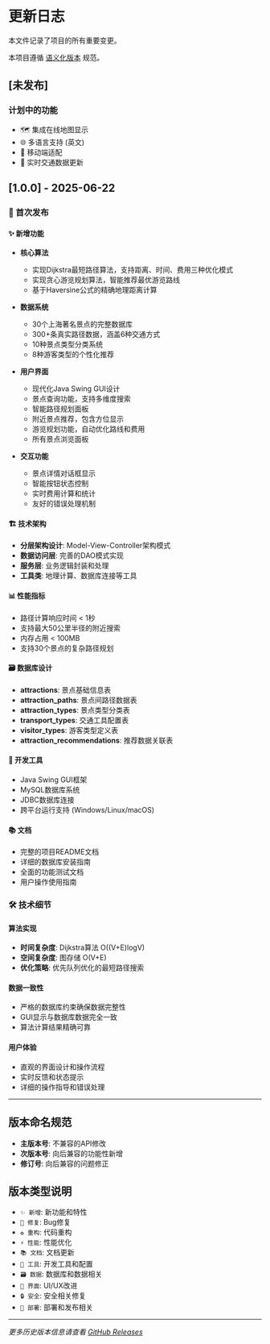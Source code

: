 # 更新日志

本文件记录了项目的所有重要变更。

本项目遵循 [语义化版本](https://semver.org/lang/zh-CN/) 规范。

## [未发布]

### 计划中的功能
- 🗺️ 集成在线地图显示
- 🌐 多语言支持 (英文)
- 📱 移动端适配
- 🔄 实时交通数据更新

## [1.0.0] - 2025-06-22

### 🎉 首次发布

#### ✨ 新增功能
- **核心算法**
  - 实现Dijkstra最短路径算法，支持距离、时间、费用三种优化模式
  - 实现贪心游览规划算法，智能推荐最优游览路线
  - 基于Haversine公式的精确地理距离计算

- **数据系统**
  - 30个上海著名景点的完整数据库
  - 300+条真实路径数据，涵盖6种交通方式
  - 10种景点类型分类系统
  - 8种游客类型的个性化推荐

- **用户界面**
  - 现代化Java Swing GUI设计
  - 景点查询功能，支持多维度搜索
  - 智能路径规划面板
  - 附近景点推荐，包含方位显示
  - 游览规划功能，自动优化路线和费用
  - 所有景点浏览面板

- **交互功能**
  - 景点详情对话框显示
  - 智能按钮状态控制
  - 实时费用计算和统计
  - 友好的错误处理机制

#### 🏗️ 技术架构
- **分层架构设计**: Model-View-Controller架构模式
- **数据访问层**: 完善的DAO模式实现
- **服务层**: 业务逻辑封装和处理
- **工具类**: 地理计算、数据库连接等工具

#### 📊 性能指标
- 路径计算响应时间 < 1秒
- 支持最大50公里半径的附近搜索
- 内存占用 < 100MB
- 支持30个景点的复杂路径规划

#### 🗃️ 数据库设计
- **attractions**: 景点基础信息表
- **attraction_paths**: 景点间路径数据表
- **attraction_types**: 景点类型分类表
- **transport_types**: 交通工具配置表
- **visitor_types**: 游客类型定义表
- **attraction_recommendations**: 推荐数据关联表

#### 🔧 开发工具
- Java Swing GUI框架
- MySQL数据库系统
- JDBC数据库连接
- 跨平台运行支持 (Windows/Linux/macOS)

#### 📚 文档
- 完整的项目README文档
- 详细的数据库安装指南
- 全面的功能测试文档
- 用户操作使用指南

### 🛠️ 技术细节

#### 算法实现
- **时间复杂度**: Dijkstra算法 O((V+E)logV)
- **空间复杂度**: 图存储 O(V+E)
- **优化策略**: 优先队列优化的最短路径搜索

#### 数据一致性
- 严格的数据库约束确保数据完整性
- GUI显示与数据库数据完全一致
- 算法计算结果精确可靠

#### 用户体验
- 直观的界面设计和操作流程
- 实时反馈和状态提示
- 详细的操作指导和错误处理

---

## 版本命名规范

- **主版本号**: 不兼容的API修改
- **次版本号**: 向后兼容的功能性新增
- **修订号**: 向后兼容的问题修正

## 版本类型说明

- `✨ 新增`: 新功能和特性
- `🐛 修复`: Bug修复
- `♻️ 重构`: 代码重构
- `⚡ 性能`: 性能优化
- `📚 文档`: 文档更新
- `🔧 工具`: 开发工具和配置
- `🗃️ 数据`: 数据库和数据相关
- `🎨 界面`: UI/UX改进
- `🔒 安全`: 安全相关修复
- `🚀 部署`: 部署和发布相关

---

*更多历史版本信息请查看 [GitHub Releases](https://github.com/wink-wink-wink555/shanghai_tour_guide/releases)* 